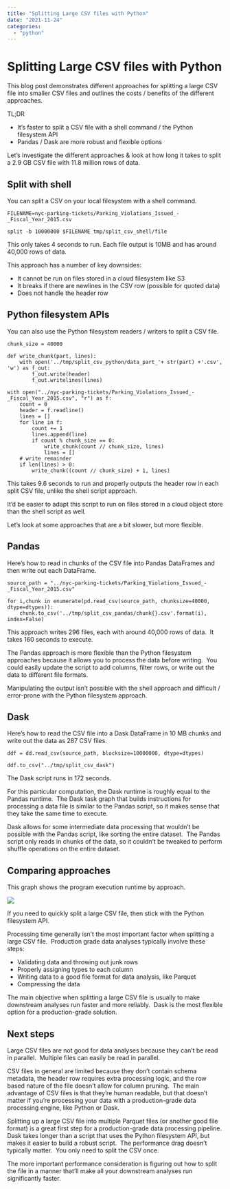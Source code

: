 ```yaml
---
title: "Splitting Large CSV files with Python"
date: "2021-11-24"
categories: 
  - "python"
---
```


# Splitting Large CSV files with Python

This blog post demonstrates different approaches for splitting a large CSV file into smaller CSV files and outlines the costs / benefits of the different approaches.

TL;DR

- It’s faster to split a CSV file with a shell command / the Python filesystem API
- Pandas / Dask are more robust and flexible options

Let’s investigate the different approaches & look at how long it takes to split a 2.9 GB CSV file with 11.8 million rows of data.

## Split with shell

You can split a CSV on your local filesystem with a shell command.

```
FILENAME=nyc-parking-tickets/Parking_Violations_Issued_-_Fiscal_Year_2015.csv

split -b 10000000 $FILENAME tmp/split_csv_shell/file
```

This only takes 4 seconds to run. Each file output is 10MB and has around 40,000 rows of data.

This approach has a number of key downsides:

- It cannot be run on files stored in a cloud filesystem like S3
- It breaks if there are newlines in the CSV row (possible for quoted data)
- Does not handle the header row

## Python filesystem APIs

You can also use the Python filesystem readers / writers to split a CSV file.

```
chunk_size = 40000

def write_chunk(part, lines):
    with open('../tmp/split_csv_python/data_part_'+ str(part) +'.csv', 'w') as f_out:
        f_out.write(header)
        f_out.writelines(lines)

with open("../nyc-parking-tickets/Parking_Violations_Issued_-_Fiscal_Year_2015.csv", "r") as f:
    count = 0
    header = f.readline()
    lines = []
    for line in f:
        count += 1
        lines.append(line)
        if count % chunk_size == 0:
            write_chunk(count // chunk_size, lines)
            lines = []
    # write remainder
    if len(lines) > 0:
        write_chunk((count // chunk_size) + 1, lines)
```

This takes 9.6 seconds to run and properly outputs the header row in each split CSV file, unlike the shell script approach.

It’d be easier to adapt this script to run on files stored in a cloud object store than the shell script as well.

Let’s look at some approaches that are a bit slower, but more flexible.

## Pandas

Here’s how to read in chunks of the CSV file into Pandas DataFrames and then write out each DataFrame.

```
source_path = "../nyc-parking-tickets/Parking_Violations_Issued_-_Fiscal_Year_2015.csv"

for i,chunk in enumerate(pd.read_csv(source_path, chunksize=40000, dtype=dtypes)):
    chunk.to_csv('../tmp/split_csv_pandas/chunk{}.csv'.format(i), index=False)
```

This approach writes 296 files, each with around 40,000 rows of data.  It takes 160 seconds to execute.

The Pandas approach is more flexible than the Python filesystem approaches because it allows you to process the data before writing.  You could easily update the script to add columns, filter rows, or write out the data to different file formats.

Manipulating the output isn’t possible with the shell approach and difficult / error-prone with the Python filesystem approach.

## Dask

Here’s how to read the CSV file into a Dask DataFrame in 10 MB chunks and write out the data as 287 CSV files.

```
ddf = dd.read_csv(source_path, blocksize=10000000, dtype=dtypes)

ddf.to_csv("../tmp/split_csv_dask")
```

The Dask script runs in 172 seconds.

For this particular computation, the Dask runtime is roughly equal to the Pandas runtime.  The Dask task graph that builds instructions for processing a data file is similar to the Pandas script, so it makes sense that they take the same time to execute.

Dask allows for some intermediate data processing that wouldn’t be possible with the Pandas script, like sorting the entire dataset.  The Pandas script only reads in chunks of the data, so it couldn’t be tweaked to perform shuffle operations on the entire dataset.

## Comparing approaches

This graph shows the program execution runtime by approach.

![](https://lh4.googleusercontent.com/M6gBvWVM5dRItUC6vWb43Y-vC_rYdBWaMCQKaze_sGCB8jf2kRdKztZHGWlOCDh-ci_DH45oG40_kFcCEmoI9warhErFy6bVil3FgKmNRaBa3ERiENpDBAuZhASBKDjToALKnUOL)

If you need to quickly split a large CSV file, then stick with the Python filesystem API.

Processing time generally isn’t the most important factor when splitting a large CSV file.  Production grade data analyses typically involve these steps:

- Validating data and throwing out junk rows
- Properly assigning types to each column
- Writing data to a good file format for data analysis, like Parquet
- Compressing the data

The main objective when splitting a large CSV file is usually to make downstream analyses run faster and more reliably.  Dask is the most flexible option for a production-grade solution.

## Next steps

Large CSV files are not good for data analyses because they can’t be read in parallel.  Multiple files can easily be read in parallel.

CSV files in general are limited because they don’t contain schema metadata, the header row requires extra processing logic, and the row based nature of the file doesn’t allow for column pruning.  The main advantage of CSV files is that they’re human readable, but that doesn’t matter if you’re processing your data with a production-grade data processing engine, like Python or Dask.

Splitting up a large CSV file into multiple Parquet files (or another good file format) is a great first step for a production-grade data processing pipeline.  Dask takes longer than a script that uses the Python filesystem API, but makes it easier to build a robust script.  The performance drag doesn’t typically matter.  You only need to split the CSV once.

The more important performance consideration is figuring out how to split the file in a manner that’ll make all your downstream analyses run significantly faster.
